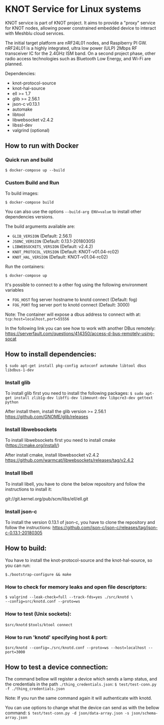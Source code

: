 # KNOT Service for Linux systems

KNOT service is part of KNOT project. It aims to provide a "proxy" service
for KNOT nodes, allowing power constrained embedded device to interact
with Meshblu cloud services.

The initial target platform are nRF24L01 nodes, and Raspiberry PI GW. nRF24L01
is a highly integrated, ultra low power (ULP) 2Mbps RF transceiver IC for the
2.4GHz ISM band. On a second project phase, other radio access technologies
such as Bluetooth Low Energy, and Wi-Fi are planned.

Dependencies:
- knot-protocol-source
- knot-hal-source
- ell >= 1.7
- glib >= 2.56.1
- json-c v0.13.1
- automake
- libtool
- libwebsocket v2.4.2
- libssl-dev
- valgrind (optional)

## How to run with Docker

### Quick run and build

`$ docker-compose up --build`

### Custom Build and Run
To build images:

`$ docker-compose build`

You can also use the options `--build-arg ENV=value` to install other dependencies versions.

The build arguments available are:

* `GLIB_VERSION`             (Default: 2.56.1)
* `JSONC_VERSION`            (Default: 0.13.1-20180305)
* `LIBWEBSOCKETS_VERSION`    (Default: v2.4.2)
* `KNOT_PROTOCOL_VERSION`    (Default: KNOT-v01.04-rc02)
* `KNOT_HAL_VERSION`         (Default: KNOT-v01.04-rc02)

Run the containers:

`$ docker-compose up`

It's possible to connect to a other fog using the following environment variables
* `FOG_HOST` fog server hostname to knotd connect (Default: fog)
* `FOG_PORT` fog server port to knotd connect (Default: 3000)

Note: The container will expose a dbus address to connect with at: `tcp:host=localhost,port=55556`

In the following link you can see how to work with another DBus remotely:
https://serverfault.com/questions/414350/access-d-bus-remotely-using-socat

## How to install dependencies:

`$ sudo apt-get install pkg-config autoconf automake libtool dbus libdbus-1-dev`

### Install glib
To install glib first you need to install the following packages:
`$ sudo apt-get install zlib1g-dev libffi-dev libmount-dev libpcre3-dev gettext python`

After install them, install the glib version >= 2.56.1
https://github.com/GNOME/glib/releases


### Install libwebsockets
To install libwebsockets first you need to install cmake (https://cmake.org/install/)

After install cmake, install libwebsocket v2.4.2
https://github.com/warmcat/libwebsockets/releases/tag/v2.4.2

### Install libell
To install libell, you have to clone the below repository and follow the instructions to install it:

git://git.kernel.org/pub/scm/libs/ell/ell.git

### Install json-c

To install the version 0.13.1 of json-c, you have to clone the repository and follow the instructions:
https://github.com/json-c/json-c/releases/tag/json-c-0.13.1-20180305

## How to build:
You have to install the knot-protocol-source and the knot-hal-source, so you can run:

`$./bootstrap-configure && make`

### How to check for memory leaks and open file descriptors:
```shell
$ valgrind --leak-check=full --track-fds=yes ./src/knotd \
--config=src/knotd.conf --proto=ws
```

### How to test (Unix sockets):

`$src/knotd`
`$tools/ktool connect`

### How to run 'knotd' specifying host & port:

`$src/knotd --config=./src/knotd.conf --proto=ws --host=localhost --port=3000`


## How to test a device connection:

The command bellow will register a device which sends a lamp status, and the
credentials in the path `./thing_credentials.json`:
`$ test/test-conn.py -f ./thing_credentials.json`

Note: If you run the same command again it will authenticate with knotd.

You can use options to change what the device can send as with the bellow command:
`$ test/test-conn.py -d json/data-array.json -s json/schema-array.json`

